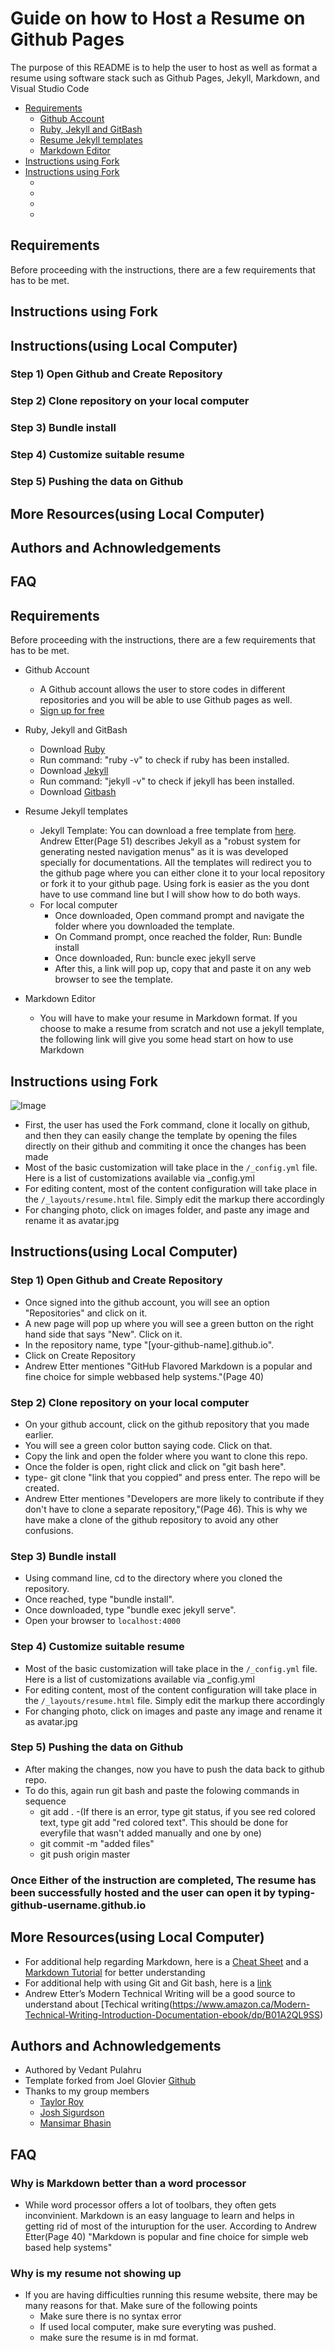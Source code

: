 
# Guide on how to Host a Resume on Github Pages

The purpose of this README is to help the user to host as well as format a resume using software stack such as Github Pages, Jekyll, Markdown, and Visual Studio Code

- [Requirements](#Requirements)
  - [Github Account](#1-Github-Account)
  - [Ruby, Jekyll and GitBash](#2-Ruby,-Jekyll-and-GitBash)
  - [Resume Jekyll templates](#3-Resume-Jekyll-templates)
  - [Markdown Editor](#4-Markdown-Editor)
- [Instructions using Fork](#instructions-using-fork)
- [Instructions using Fork](#instructions-using-fork)
  - [](#)
  - [](#)
  - [](#)
  - [](#)

## Requirements
Before proceeding with the instructions, there are a few requirements that has to be met.





## Instructions using Fork

## Instructions(using Local Computer)

### Step 1) Open Github and Create Repository

### Step 2) Clone repository on your local computer


### Step 3) Bundle install


### Step 4) Customize suitable resume


### Step 5) Pushing the data on Github


## More Resources(using Local Computer)

## Authors and Achnowledgements

## FAQ





























## Requirements
Before proceeding with the instructions, there are a few requirements that has to be met.

- Github Account
  - A Github account allows the user to store codes in different repositories and you will be able to use Github pages as well.
  - [Sign up for free](https://www.github.com/)
 
- Ruby, Jekyll and GitBash
  - Download [Ruby](https://www.ruby-lang.org/en/downloads/)
  - Run command: "ruby -v" to check if ruby has been installed.
  - Download [Jekyll](https://jekyllrb.com/docs/installation/)
  - Run command: "jekyll -v" to check if jekyll has been installed.
  - Download [Gitbash](https://git-scm.com/downloads)
  
- Resume Jekyll templates
  - Jekyll Template: You can download a free template from [here](https://jekyllthemes.io/free). Andrew Etter(Page 51) describes Jekyll as a "robust system for generating nested navigation menus" as it is was developed specially for documentations. All the templates will redirect you to the github page where you can either clone it to your local repository or fork it to your github page. Using fork is easier as the you dont have to use command line but I will show how to do both ways.
  - For local computer
    - Once downloaded, Open command prompt and navigate the folder where you downloaded the template.
    - On Command prompt, once reached the folder, Run: Bundle install
    - Once downloaded, Run: buncle exec jekyll serve
    - After this, a link will pop up, copy that and paste it on any web browser to see the template.

- Markdown Editor
  - You will have to make your resume in Markdown format. If you choose to make a resume from scratch and not use a jekyll template, the following link will give you some head start on how to use Markdown
  

## Instructions using Fork
![Image](https://github.com/Vedant1206/Vedant1206.github.io/blob/gh-pages/images/Recording%202022-11-01%20at%2017.05.04.gif)

- First, the user has used the Fork command, clone it locally on github, and then they can easily change the template by opening the files directly on their github and commiting it once the changes has been made
- Most of the basic customization will take place in the `/_config.yml` file. Here is a list of customizations available via _config.yml
- For editing content, most of the content configuration will take place in the `/_layouts/resume.html` file. Simply edit the markup there accordingly
- For changing photo, click on images folder, and paste any image and rename it as avatar.jpg

## Instructions(using Local Computer)

### Step 1) Open Github and Create Repository
- Once signed into the github account, you will see an option "Repositories" and click on it.
- A new page will pop up where you will see a green button on the right hand side that says "New". Click on it.
- In the repository name, type "[your-github-name].github.io".
- Click on Create Repository
- Andrew Etter mentiones "GitHub Flavored Markdown is a popular and fine choice for simple webbased help systems."(Page 40)

### Step 2) Clone repository on your local computer
- On your github account, click on the github repository that you made earlier.
- You will see a green color button saying code. Click on that. 
- Copy the link and open the folder where you want to clone this repo.
- Once the folder is open, right click and click on "git bash here".
- type- git clone "link that you coppied" and press enter. The repo will be created.
- Andrew Etter mentiones "Developers are more likely to contribute if they don't have to clone a separate repository,"(Page 46). This is why we have make a clone of the github repository to avoid any other confusions. 


### Step 3) Bundle install
- Using command line, cd to the directory where you cloned the repository.
- Once reached, type "bundle install".
- Once downloaded, type "bundle exec jekyll serve".
- Open your browser to `localhost:4000`

### Step 4) Customize suitable resume
- Most of the basic customization will take place in the `/_config.yml` file. Here is a list of customizations available via _config.yml
- For editing content, most of the content configuration will take place in the `/_layouts/resume.html` file. Simply edit the markup there accordingly
- For changing photo, click on images and paste any image and rename it as avatar.jpg

### Step 5) Pushing the data on Github
- After making the changes, now you have to push the data back to github repo. 
- To do this, again run git bash and paste the folowing commands in sequence
  - git add .
    -(If there is an error, type git status, if you see red colored text, type git add "red colored text". This should be done for everyfile that wasn't added manually and one by one)
  - git commit -m "added files"
  - git push origin master

### Once Either of the instruction are completed, The resume has been successfully hosted and the user can open it by typing- github-username.github.io 

## More Resources(using Local Computer)
- For additional help regarding Markdown, here is a [Cheat Sheet](https://www.markdownguide.org/cheat-sheet/) and a [Markdown Tutorial](https://www.markdowntutorial.com/) for better understanding
- For additional help with using Git and Git bash, here is a [link](https://www.youtube.com/watch?v=USjZcfj8yxE)
- Andrew Etter’s Modern Technical Writing will be a good source to understand about [Techical writing(https://www.amazon.ca/Modern-Technical-Writing-Introduction-Documentation-ebook/dp/B01A2QL9SS)

## Authors and Achnowledgements
- Authored by Vedant Pulahru
- Template forked from Joel Glovier [Github](https://github.com/jglovier)
- Thanks to my group members
  - [Taylor Roy](https://github.com/TayRoy)
  - [Josh Sigurdson](https://github.com/joshsig)
  - [Mansimar Bhasin](https://github.com/mansimars)

## FAQ
### Why is Markdown better than a word processor
- While word processor offers a lot of toolbars, they often gets inconvinient. Markdown is an easy language to learn and helps in getting rid of most of the inturuption for the user. According to Andrew Etter(Page 40) "Markdown is popular and fine choice for simple web based help systems" 
### Why is my resume not showing up
- If you are having difficulties running this resume website, there may be many reasons for that. Make sure of the following points
  - Make sure there is no syntax error
  - If used local computer, make sure everyting was pushed.
  - make sure the resume is in md format.
